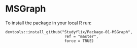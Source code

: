 # MSGraph
To install the package in your local R run:

```
devtools::install_github("Studyflix/Package-01-MSGraph",
                          ref = "master",
                          force = TRUE)

```
